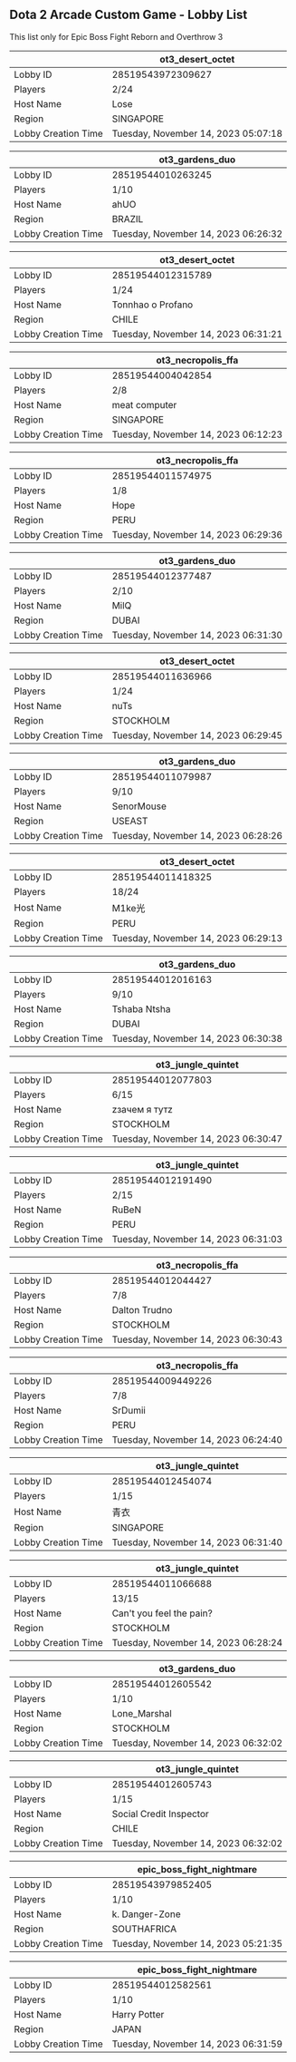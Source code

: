 ## Dota 2 Arcade Custom Game - Lobby List

This list only for Epic Boss Fight Reborn and Overthrow 3

|  | ot3_desert_octet |
| ------ | ------ |
| Lobby ID | 28519543972309627 |
| Players | 2/24 |
| Host Name | Lose |
| Region | SINGAPORE |
| Lobby Creation Time | Tuesday, November 14, 2023 05:07:18 |


|  | ot3_gardens_duo |
| ------ | ------ |
| Lobby ID | 28519544010263245 |
| Players | 1/10 |
| Host Name | ahUO |
| Region | BRAZIL |
| Lobby Creation Time | Tuesday, November 14, 2023 06:26:32 |


|  | ot3_desert_octet |
| ------ | ------ |
| Lobby ID | 28519544012315789 |
| Players | 1/24 |
| Host Name | Tonnhao o Profano |
| Region | CHILE |
| Lobby Creation Time | Tuesday, November 14, 2023 06:31:21 |


|  | ot3_necropolis_ffa |
| ------ | ------ |
| Lobby ID | 28519544004042854 |
| Players | 2/8 |
| Host Name | meat computer |
| Region | SINGAPORE |
| Lobby Creation Time | Tuesday, November 14, 2023 06:12:23 |


|  | ot3_necropolis_ffa |
| ------ | ------ |
| Lobby ID | 28519544011574975 |
| Players | 1/8 |
| Host Name | Hope |
| Region | PERU |
| Lobby Creation Time | Tuesday, November 14, 2023 06:29:36 |


|  | ot3_gardens_duo |
| ------ | ------ |
| Lobby ID | 28519544012377487 |
| Players | 2/10 |
| Host Name | MilQ |
| Region | DUBAI |
| Lobby Creation Time | Tuesday, November 14, 2023 06:31:30 |


|  | ot3_desert_octet |
| ------ | ------ |
| Lobby ID | 28519544011636966 |
| Players | 1/24 |
| Host Name | nuTs |
| Region | STOCKHOLM |
| Lobby Creation Time | Tuesday, November 14, 2023 06:29:45 |


|  | ot3_gardens_duo |
| ------ | ------ |
| Lobby ID | 28519544011079987 |
| Players | 9/10 |
| Host Name | SenorMouse |
| Region | USEAST |
| Lobby Creation Time | Tuesday, November 14, 2023 06:28:26 |


|  | ot3_desert_octet |
| ------ | ------ |
| Lobby ID | 28519544011418325 |
| Players | 18/24 |
| Host Name | M1ke光 |
| Region | PERU |
| Lobby Creation Time | Tuesday, November 14, 2023 06:29:13 |


|  | ot3_gardens_duo |
| ------ | ------ |
| Lobby ID | 28519544012016163 |
| Players | 9/10 |
| Host Name | Tshaba Ntsha |
| Region | DUBAI |
| Lobby Creation Time | Tuesday, November 14, 2023 06:30:38 |


|  | ot3_jungle_quintet |
| ------ | ------ |
| Lobby ID | 28519544012077803 |
| Players | 6/15 |
| Host Name | zзачем я тутz |
| Region | STOCKHOLM |
| Lobby Creation Time | Tuesday, November 14, 2023 06:30:47 |


|  | ot3_jungle_quintet |
| ------ | ------ |
| Lobby ID | 28519544012191490 |
| Players | 2/15 |
| Host Name | RuBeN |
| Region | PERU |
| Lobby Creation Time | Tuesday, November 14, 2023 06:31:03 |


|  | ot3_necropolis_ffa |
| ------ | ------ |
| Lobby ID | 28519544012044427 |
| Players | 7/8 |
| Host Name | Dalton Trudno |
| Region | STOCKHOLM |
| Lobby Creation Time | Tuesday, November 14, 2023 06:30:43 |


|  | ot3_necropolis_ffa |
| ------ | ------ |
| Lobby ID | 28519544009449226 |
| Players | 7/8 |
| Host Name | SrDumii |
| Region | PERU |
| Lobby Creation Time | Tuesday, November 14, 2023 06:24:40 |


|  | ot3_jungle_quintet |
| ------ | ------ |
| Lobby ID | 28519544012454074 |
| Players | 1/15 |
| Host Name | 青衣 |
| Region | SINGAPORE |
| Lobby Creation Time | Tuesday, November 14, 2023 06:31:40 |


|  | ot3_jungle_quintet |
| ------ | ------ |
| Lobby ID | 28519544011066688 |
| Players | 13/15 |
| Host Name | Can't you feel the pain? |
| Region | STOCKHOLM |
| Lobby Creation Time | Tuesday, November 14, 2023 06:28:24 |


|  | ot3_gardens_duo |
| ------ | ------ |
| Lobby ID | 28519544012605542 |
| Players | 1/10 |
| Host Name | Lone_Marshal |
| Region | STOCKHOLM |
| Lobby Creation Time | Tuesday, November 14, 2023 06:32:02 |


|  | ot3_jungle_quintet |
| ------ | ------ |
| Lobby ID | 28519544012605743 |
| Players | 1/15 |
| Host Name | Social Credit Inspector |
| Region | CHILE |
| Lobby Creation Time | Tuesday, November 14, 2023 06:32:02 |


|  | epic_boss_fight_nightmare |
| ------ | ------ |
| Lobby ID | 28519543979852405 |
| Players | 1/10 |
| Host Name | k. Danger-Zone |
| Region | SOUTHAFRICA |
| Lobby Creation Time | Tuesday, November 14, 2023 05:21:35 |


|  | epic_boss_fight_nightmare |
| ------ | ------ |
| Lobby ID | 28519544012582561 |
| Players | 1/10 |
| Host Name | Harry Potter |
| Region | JAPAN |
| Lobby Creation Time | Tuesday, November 14, 2023 06:31:59 |


